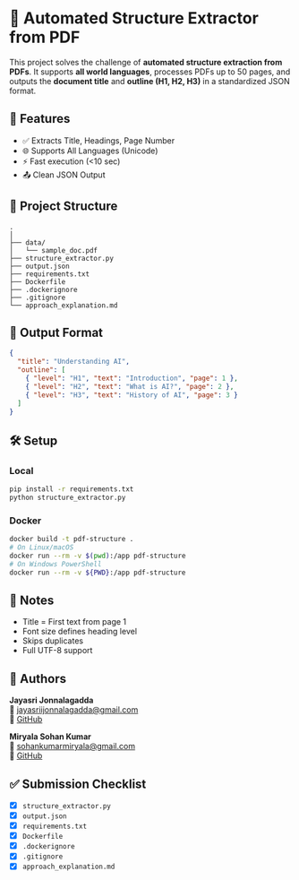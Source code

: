 # 📘 Automated Structure Extractor from PDF

This project solves the challenge of **automated structure extraction from PDFs**. It supports **all world languages**, processes PDFs up to 50 pages, and outputs the **document title** and **outline (H1, H2, H3)** in a standardized JSON format.

## 🚀 Features
- ✅ Extracts Title, Headings, Page Number
- 🌐 Supports All Languages (Unicode)
- ⚡ Fast execution (<10 sec)
- 📤 Clean JSON Output

## 📁 Project Structure
```
.
│
├── data/
│   └── sample_doc.pdf
├── structure_extractor.py
├── output.json
├── requirements.txt
├── Dockerfile
├── .dockerignore
├── .gitignore
└── approach_explanation.md
```

## 🧠 Output Format
```json
{
  "title": "Understanding AI",
  "outline": [
    { "level": "H1", "text": "Introduction", "page": 1 },
    { "level": "H2", "text": "What is AI?", "page": 2 },
    { "level": "H3", "text": "History of AI", "page": 3 }
  ]
}
```

## 🛠️ Setup
### Local
```bash
pip install -r requirements.txt
python structure_extractor.py
```
### Docker
```bash
docker build -t pdf-structure .
# On Linux/macOS
docker run --rm -v $(pwd):/app pdf-structure
# On Windows PowerShell
docker run --rm -v ${PWD}:/app pdf-structure
```

## 📄 Notes
- Title = First text from page 1
- Font size defines heading level
- Skips duplicates
- Full UTF-8 support

## 🤝 Authors
**Jayasri Jonnalagadda**  
📧 [jayasriijonnalagadda@gmail.com](mailto:jayasriijonnalagadda@gmail.com)  
🔗 [GitHub](https://github.com/jaya-sri6)

**Miryala Sohan Kumar**  
📧 [sohankumarmiryala@gmail.com](mailto:sohankumarmiryala@gmail.com)  
🔗 [GitHub](https://github.com/sohan181204)

## ✅ Submission Checklist
- [x] `structure_extractor.py`
- [x] `output.json`
- [x] `requirements.txt`
- [x] `Dockerfile`
- [x] `.dockerignore`
- [x] `.gitignore`
- [x] `approach_explanation.md`
